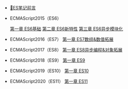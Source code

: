 <!-- sidebar.md -->

- [📑ES笔记前言](/notes/ECMAScript/ECMAPreview)

- ECMAScript2015（ES6）

  [第一章 ES6基础](/notes/ECMAScript/es6-0)
  [第二章 ES6新特性](/notes/ECMAScript/es6-1)
  [第三章 ES6异步模块化](/notes/ECMAScript/es6-2)

- ECMAScript2016（ES7）
  [第一章 ES7数组&数值拓展](/notes/ECMAScript/es7)

-  ECMAScript2017（ES8）
  [第一章 ES8异步编程&对象拓展](/notes/ECMAScript/es8)

- ECMAScript2018（ES9）
  [第一章 ES9](/notes/ECMAScript/es9)

- ECMAScript2019（ES10）
  [第一章 ES10](/notes/ECMAScript/es10)

- ECMAScript2020（ES11）
  [第一章 ES11](/notes/ECMAScript/es11)


